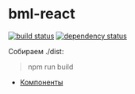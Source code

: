 # bml-react

[![build status](https://img.shields.io/travis/BrandyMint/bml-react.svg?style=flat-square)](https://travis-ci.org/loktar00/react-lazy-load)
[![dependency status](https://david-dm.org/BrandyMint/bml-react.svg?style=flat-square)](https://david-dm.org/loktar00/react-lazy-load)

Собираем ./dist:

> npm run build

* [Компоненты](https://docs.google.com/spreadsheets/d/1uDg32OZSZas92yl5LvhPYU7mehW1GxkiiAJ4W75LnGE/edit#gid=0)
